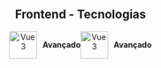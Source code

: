 <h2 style="text-align: center;">
  Frontend - Tecnologias
</h2>
<div style="display: flex; align-items: center; justify-content: center; text-align: center;">
  <div style="margin-right: 10px;">
    <img 
      src="https://cdn1.iconfinder.com/data/icons/programing-development-7/24/html_html5_web_programing_developer-512.png" 
      alt="Vue3"
      style="width: 50px; height: 50px;"
    >
  </div>
  <div>
    <h4 style="margin: 0;">
      Avançado
    </h4>
  </div>
   <div style="margin-right: 10px;">
    <img 
      src="https://cdn1.iconfinder.com/data/icons/programing-development-7/24/html_html5_web_programing_developer-512.png" 
      alt="Vue3"
      style="width: 50px; height: 50px;"
    >
  </div>
  <div>
    <h4 style="margin: 0;">
      Avançado
    </h4>
  </div>
</div>
